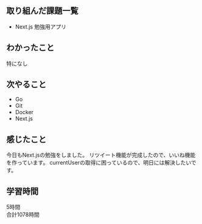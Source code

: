 ## 取り組んだ課題一覧
- Next.js 勉強用アプリ

## わかったこと
特になし

## 次やること
- Go
- Git
- Docker
- Next.js

## 感じたこと
今日もNext.jsの勉強をしました。
リツイート機能が完成したので、いいね機能を作っています。
currentUserの取得に困っているので、明日には解決したいです。


## 学習時間
5時間<br />
合計1078時間

